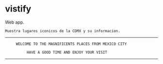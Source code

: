 # vistify
Web app.

    Muestra lugares iconicos de la CDMX y su informacion.

******************************************************************
         WELCOME TO THE MAGNIFICENTS PLACES FROM MEXICO CITY 
         
              HAVE A GOOD TIME AND ENJOY YOUR VISIT 
              
*****************************************************************
         
